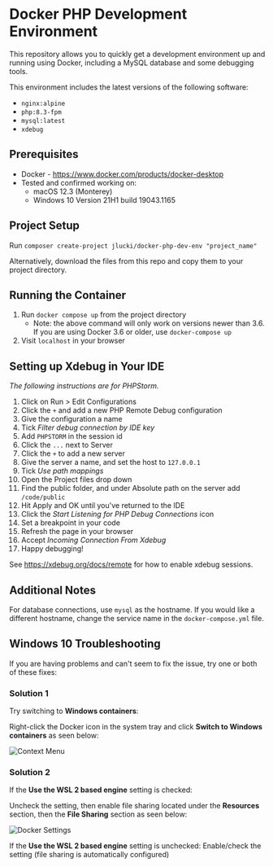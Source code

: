 
# Docker PHP Development Environment

This repository allows you to quickly get a development environment up and running using Docker, including a MySQL database and some debugging tools.

This environment includes the latest versions of the following software:

- `nginx:alpine`
- `php:8.3-fpm`
- `mysql:latest`
- `xdebug`

## Prerequisites

 - Docker - https://www.docker.com/products/docker-desktop
 - Tested and confirmed working on:
	 - macOS 12.3 (Monterey)
	 - Windows 10 Version 21H1 build 19043.1165

## Project Setup

Run `composer create-project jlucki/docker-php-dev-env "project_name"`

Alternatively, download the files from this repo and copy them to your project directory.

## Running the Container

1. Run `docker compose up` from the project directory
    - Note: the above command will only work on versions newer than 3.6. If you are using Docker 3.6 or older, use `docker-compose up`
2. Visit `localhost` in your browser

## Setting up Xdebug in Your IDE

_The following instructions are for PHPStorm._

1. Click on Run > Edit Configurations
2. Click the `+` and add a new PHP Remote Debug configuration
3. Give the configuration a name
4. Tick _Filter debug connection by IDE key_
5. Add `PHPSTORM` in the session id
6. Click the `...` next to Server
7. Click the `+` to add a new server
8. Give the server a name, and set the host to `127.0.0.1`
9. Tick _Use path mappings_
10. Open the Project files drop down
11. Find the public folder, and under Absolute path on the server add `/code/public`
12. Hit Apply and OK until you've returned to the IDE
13. Click the _Start Listening for PHP Debug Connections_ icon
14. Set a breakpoint in your code
15. Refresh the page in your browser
16. Accept _Incoming Connection From Xdebug_
17. Happy debugging!

See https://xdebug.org/docs/remote for how to enable xdebug sessions.

## Additional Notes

For database connections, use `mysql` as the hostname. If you would like a different hostname, change the service name in the `docker-compose.yml` file.

## Windows 10 Troubleshooting

If you are having problems and can't seem to fix the issue, try one or both of these fixes:

### Solution 1
Try switching to **Windows containers**:

Right-click the Docker icon in the system tray and click **Switch to Windows containers** as seen below:

![Context Menu](https://i.imgur.com/enYmIPH.png)

### Solution 2
If the **Use the WSL 2 based engine** setting is checked:

Uncheck the setting, then enable file sharing located under the **Resources** section, then the **File Sharing** section as seen below:

![Docker Settings](https://i.imgur.com/maub2Wh.png)

If the **Use the WSL 2 based engine** setting is unchecked:
Enable/check the setting (file sharing is automatically configured)
